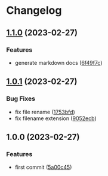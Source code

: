 # Changelog

## [1.1.0](https://github.com/liblaf/utils.go/compare/v1.0.1...v1.1.0) (2023-02-27)

### Features

- generate markdown docs ([6f49f7c](https://github.com/liblaf/utils.go/commit/6f49f7cb3594f9062af5cf89d298849e0d49ee17))

## [1.0.1](https://github.com/liblaf/utils.go/compare/v1.0.0...v1.0.1) (2023-02-27)

### Bug Fixes

- fix file rename ([1753bfd](https://github.com/liblaf/utils.go/commit/1753bfdd34fcfcb5ab1107559c10790ae7ac4966))
- fix filename extension ([9052ecb](https://github.com/liblaf/utils.go/commit/9052ecb5bd1500975d146f86d5fdb506712d75df))

## 1.0.0 (2023-02-27)

### Features

- first commit ([5a00c45](https://github.com/liblaf/utils.go/commit/5a00c4528448dc094c1cf5b167a0d197d83b13b2))
